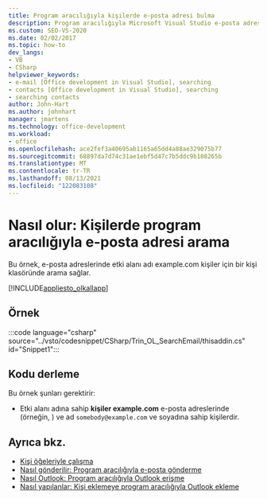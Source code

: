 ```yaml
---
title: Program aracılığıyla kişilerde e-posta adresi bulma
description: Program aracılığıyla Microsoft Visual Studio e-posta adresini bulmak için bu adresi nasıl kullanabileceğinizi Outlook öğrenin.
ms.custom: SEO-VS-2020
ms.date: 02/02/2017
ms.topic: how-to
dev_langs:
- VB
- CSharp
helpviewer_keywords:
- e-mail [Office development in Visual Studio], searching
- contacts [Office development in Visual Studio], searching
- searching contacts
author: John-Hart
ms.author: johnhart
manager: jmartens
ms.technology: office-development
ms.workload:
- office
ms.openlocfilehash: ace2fef3a40695ab1165a65dd4a88ae329075b77
ms.sourcegitcommit: 68897da7d74c31ae1ebf5d47c7b5ddc9b108265b
ms.translationtype: MT
ms.contentlocale: tr-TR
ms.lasthandoff: 08/13/2021
ms.locfileid: "122083108"
---
```

# <a name="how-to-programmatically-search-for-an-email-address-in-contacts"></a>Nasıl olur: Kişilerde program aracılığıyla e-posta adresi arama
  Bu örnek, e-posta adreslerinde etki  alanı adı example.com kişiler için bir kişi klasöründe arama sağlar.

 [!INCLUDE[appliesto_olkallapp](../vsto/includes/appliesto-olkallapp-md.md)]

## <a name="example"></a>Örnek
 :::code language="csharp" source="../vsto/codesnippet/CSharp/Trin_OL_SearchEmail/thisaddin.cs" id="Snippet1":::

## <a name="compile-the-code"></a>Kodu derleme
 Bu örnek şunları gerektirir:

- Etki alanı adına sahip **kişiler example.com** e-posta adreslerinde (örneğin, ) ve ad `somebody@example.com` ve soyadına sahip kişilerdir.

## <a name="see-also"></a>Ayrıca bkz.
- [Kişi öğeleriyle çalışma](../vsto/working-with-contact-items.md)
- [Nasıl gönderilir: Program aracılığıyla e-posta gönderme](../vsto/how-to-programmatically-send-e-mail-programmatically.md)
- [Nasıl Outlook: Program aracılığıyla Outlook erişme](../vsto/how-to-programmatically-access-outlook-contacts.md)
- [Nasıl yapılanlar: Kişi eklemeye program aracılığıyla Outlook ekleme](../vsto/how-to-programmatically-add-an-entry-to-outlook-contacts.md)
